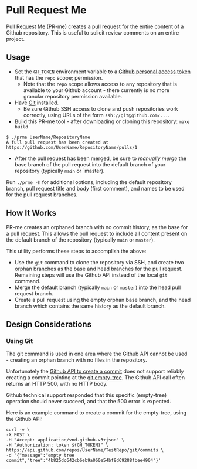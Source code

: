 # Pull Request Me

Pull Request Me (PR-me) creates a pull request for the entire content of a Github repository. This is useful to solicit review comments on an entire project.

## Usage

* Set the `GH_TOKEN` environment variable to a [Github personal access token](https://docs.github.com/en/github/authenticating-to-github/keeping-your-account-and-data-secure/creating-a-personal-access-token) that has the `repo` scope; permission.
	* Note that the `repo` scope allows access to any repository that is available to your Github account - there currently is no more granular repository permission available.
* Have [Git](https://git-scm.com/downloads) installed.
	* Be sure Github SSH access to clone and push repositories work correctly, using URLs of the form `ssh://git@github.com/...`.
* Build this PR-me tool - after downloading or cloning this repository: `make build`

```
$ ./prme UserName/RepositoryName
A full pull request has been created at https://github.com/UserName/RepositoryName/pulls/1
```

* After the pull request has been merged, be sure to *manually merge* the base branch of the pull request into the default branch of your repository (typically `main` or `master).

Run `./prme -h` for additional options, including the default repository branch, pull request title and body (first comment), and names to be used for the pull request branches.

## How It Works

PR-me creates an orphaned branch with no commit history, as the base for a pull request. This allows the pull request to include all content present on the default branch of the repository (typically `main` or `master`).

This utility performs these steps to accomplish the above:

* Use the `git` command to clone the repository via SSH, and create two orphan branches as the base and head branches for the pull request. Remaining steps will use the Github API instead of the local `git` command.
* Merge the default branch (typically `main` or `master`) into the head pull request branch.
* Create a pull request using the empty orphan base branch, and the head branch which contains the same history as the default branch.


## Design Considerations

### Using Git

The git command is used in one area where the Github API cannot be used - creating an orphan branch with no files in the repository.

Unfortunately the [Github API to create a commit](https://docs.github.com/en/rest/reference/git#create-a-commit) does not support reliably creating a commit pointing at the [git empty-tree](https://stackoverflow.com/questions/9765453/is-gits-semi-secret-empty-tree-object-reliable-and-why-is-there-not-a-symbolic). The Github API call often returns an HTTP 500, with no HTTP body.

Github technical support responded that this specific (empty-tree) operation should never succeed, and that the 500 error is expected.

Here is an example command to create a commit for the empty-tree, using the Github API:

```
curl -v \
-X POST \
-H "Accept: application/vnd.github.v3+json" \
-H "Authorization: token ${GH_TOKEN}" \
https://api.github.com/repos/UserName/TestRepo/git/commits \
-d '{"message":"empty tree commit","tree":"4b825dc642cb6eb9a060e54bf8d69288fbee4904"}'
```

